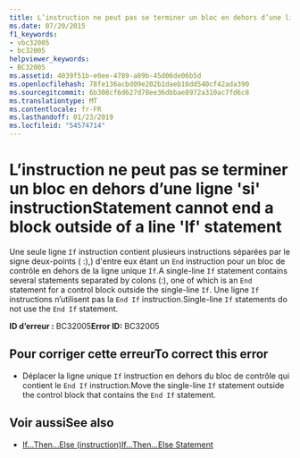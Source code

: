```yaml
---
title: L’instruction ne peut pas se terminer un bloc en dehors d’une ligne &#39;si&#39; instruction
ms.date: 07/20/2015
f1_keywords:
- vbc32005
- bc32005
helpviewer_keywords:
- BC32005
ms.assetid: 4039f51b-e0ee-4789-a89b-45d06de06b5d
ms.openlocfilehash: 78fe136acbd09e202b1daeb16dd540cf42ada390
ms.sourcegitcommit: 6b308cf6d627d78ee36dbbae8972a310ac7fd6c8
ms.translationtype: MT
ms.contentlocale: fr-FR
ms.lasthandoff: 01/23/2019
ms.locfileid: "54574714"
---
```

# <a name="statement-cannot-end-a-block-outside-of-a-line-39if39-statement"></a><span data-ttu-id="ff883-102">L’instruction ne peut pas se terminer un bloc en dehors d’une ligne &#39;si&#39; instruction</span><span class="sxs-lookup"><span data-stu-id="ff883-102">Statement cannot end a block outside of a line &#39;If&#39; statement</span></span>
<span data-ttu-id="ff883-103">Une seule ligne `If` instruction contient plusieurs instructions séparées par le signe deux-points ( :),) d'entre eux étant un `End` instruction pour un bloc de contrôle en dehors de la ligne unique `If`.</span><span class="sxs-lookup"><span data-stu-id="ff883-103">A single-line `If` statement contains several statements separated by colons (:), one of which is an `End` statement for a control block outside the single-line `If`.</span></span> <span data-ttu-id="ff883-104">Une ligne `If` instructions n’utilisent pas la `End If` instruction.</span><span class="sxs-lookup"><span data-stu-id="ff883-104">Single-line `If` statements do not use the `End If` statement.</span></span>  
  
 <span data-ttu-id="ff883-105">**ID d’erreur :** BC32005</span><span class="sxs-lookup"><span data-stu-id="ff883-105">**Error ID:** BC32005</span></span>  
  
## <a name="to-correct-this-error"></a><span data-ttu-id="ff883-106">Pour corriger cette erreur</span><span class="sxs-lookup"><span data-stu-id="ff883-106">To correct this error</span></span>  
  
-   <span data-ttu-id="ff883-107">Déplacer la ligne unique `If` instruction en dehors du bloc de contrôle qui contient le `End If` instruction.</span><span class="sxs-lookup"><span data-stu-id="ff883-107">Move the single-line `If` statement outside the control block that contains the `End If` statement.</span></span>  
  
## <a name="see-also"></a><span data-ttu-id="ff883-108">Voir aussi</span><span class="sxs-lookup"><span data-stu-id="ff883-108">See also</span></span>
- [<span data-ttu-id="ff883-109">If...Then...Else (instruction)</span><span class="sxs-lookup"><span data-stu-id="ff883-109">If...Then...Else Statement</span></span>](../../../visual-basic/language-reference/statements/if-then-else-statement.md)
